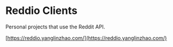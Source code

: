 # Reddio Clients

Personal projects that use the Reddit API.

[https://reddio.yanglinzhao.com/](https://reddio.yanglinzhao.com/)
